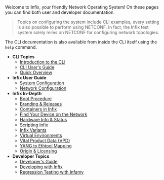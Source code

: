 
Welcome to Infix, your friendly Network Operating System!  On these
pages you can find both user and developer documentation.

> Topics on configuring the system include CLI examples, every setting
> is also possible to perform using NETCONF.  In fact, the Infix test
> system solely relies on NETCONF for configuring network topologies.

The CLI documentation is also available from inside the CLI itself using
the `help` command.

- **CLI Topics**
   - [Introduction to the CLI](cli/introduction.md)
   - [CLI User's Guide](cli/tutorial.md)
   - [Quick Overview](cli/quick.md)
 - **Infix User Guide**
   - [System Configuration](system.md)
   - [Network Configuration](networking.md)
 - **Infix In-Depth**
   - [Boot Procedure](boot.md)
   - [Branding & Releases](branding.md)
   - [Containers in Infix](container.md)
   - [Find Your Device on the Network](discovery.md)
   - [Hardware Info & Status](hardware.md)
   - [Scripting Infix](scripting.md)
   - [Infix Variants](variant.md)
   - [Virtual Environments](virtual.md)
   - [Vital Product Data (VPD)](vpd.md)
   - [YANG to Ethtool Mapping](eth-counters.md)
   - [Origin & Licensing](license.md)
 - **Developer Topics**
   - [Developer's Guide](developers-guide.md)
   - [Developing with Infix](override-package.md)
   - [Regression Testing with Infamy](testing.md)


